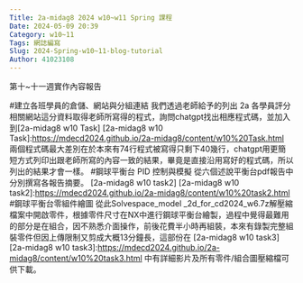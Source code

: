 ```yaml
---
Title: 2a-midag8 2024 w10~w11 Spring 課程
Date: 2024-05-09 20:39
Category: w10~11
Tags: 網誌編寫 
Slug: 2024-Spring-w10~11-blog-tutorial
Author: 41023108
---
```


第十~十一週實作內容報告

<!-- PELICAN_END_SUMMARY -->
#建立各班學員的倉儲、網站與分組連結
我們透過老師給予的列出 2a 各學員評分相關網站這分資料取得老師所寫得的程式，詢問chatgpt找出相應程式碼，並加入到[2a-midag8 w10 Task]
[2a-midag8 w10 Task]:https://mdecd2024.github.io/2a-midag8/content/w10%20Task.html
兩個程式碼最大差別在於本來有74行程式被寫得只剩下40幾行，chatgpt用更簡短方式列印出跟老師所寫的內容一致的結果，畢竟是直接沿用寫好的程式碼，所以列出的結果才會一樣。
#鋼球平衡台 PID 控制與模擬
從六個述說平衡台pdf報告中分別撰寫各報告摘要。
[2a-midag8 w10 task2]
[2a-midag8 w10 task2]:https://mdecd2024.github.io/2a-midag8/content/w10%20task2.html
#鋼球平衡台零組件繪圖
從此Solvespace_model _2d_for_cd2024_w6.7z解壓縮檔案中開啟零件，根據零件尺寸在NX中進行鋼球平衡台繪製，過程中覺得最難用的部分是在組合，因不熟悉介面操作，前後花費半小時再組裝，本來有錄製完整組裝零件但因上傳限制又剪成大概13分鐘長，這部份在
[2a-midag8 w10 task3]
[2a-midag8 w10 task3]:https://mdecd2024.github.io/2a-midag8/content/w10%20task3.html  中有詳細影片及所有零件/組合圖壓縮檔可供下載。
